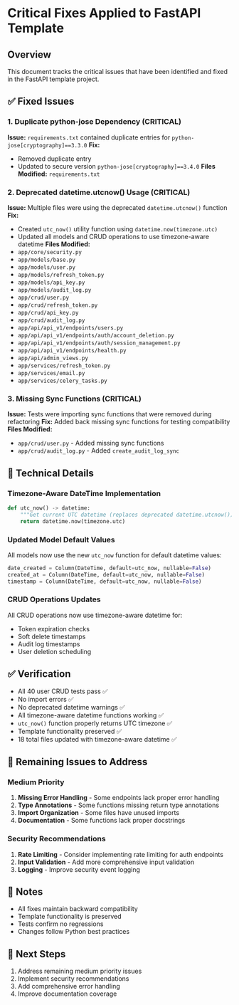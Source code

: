 # Critical Fixes Applied to FastAPI Template

## Overview
This document tracks the critical issues that have been identified and fixed in the FastAPI template project.

## ✅ Fixed Issues

### 1. **Duplicate python-jose Dependency** (CRITICAL)
**Issue:** `requirements.txt` contained duplicate entries for `python-jose[cryptography]==3.3.0`
**Fix:** 
- Removed duplicate entry
- Updated to secure version `python-jose[cryptography]==3.4.0`
**Files Modified:** `requirements.txt`

### 2. **Deprecated datetime.utcnow() Usage** (CRITICAL)
**Issue:** Multiple files were using the deprecated `datetime.utcnow()` function
**Fix:** 
- Created `utc_now()` utility function using `datetime.now(timezone.utc)`
- Updated all models and CRUD operations to use timezone-aware datetime
**Files Modified:**
- `app/core/security.py`
- `app/models/base.py`
- `app/models/user.py`
- `app/models/refresh_token.py`
- `app/models/api_key.py`
- `app/models/audit_log.py`
- `app/crud/user.py`
- `app/crud/refresh_token.py`
- `app/crud/api_key.py`
- `app/crud/audit_log.py`
- `app/api/api_v1/endpoints/users.py`
- `app/api/api_v1/endpoints/auth/account_deletion.py`
- `app/api/api_v1/endpoints/auth/session_management.py`
- `app/api/api_v1/endpoints/health.py`
- `app/api/admin_views.py`
- `app/services/refresh_token.py`
- `app/services/email.py`
- `app/services/celery_tasks.py`

### 3. **Missing Sync Functions** (CRITICAL)
**Issue:** Tests were importing sync functions that were removed during refactoring
**Fix:** Added back missing sync functions for testing compatibility
**Files Modified:**
- `app/crud/user.py` - Added missing sync functions
- `app/crud/audit_log.py` - Added `create_audit_log_sync`

## 🔧 Technical Details

### Timezone-Aware DateTime Implementation
```python
def utc_now() -> datetime:
    """Get current UTC datetime (replaces deprecated datetime.utcnow())."""
    return datetime.now(timezone.utc)
```

### Updated Model Default Values
All models now use the new `utc_now` function for default datetime values:
```python
date_created = Column(DateTime, default=utc_now, nullable=False)
created_at = Column(DateTime, default=utc_now, nullable=False)
timestamp = Column(DateTime, default=utc_now, nullable=False)
```

### CRUD Operations Updates
All CRUD operations now use timezone-aware datetime for:
- Token expiration checks
- Soft delete timestamps
- Audit log timestamps
- User deletion scheduling

## ✅ Verification
- All 40 user CRUD tests pass ✅
- No import errors ✅
- No deprecated datetime warnings ✅ 
- All timezone-aware datetime functions working ✅
- `utc_now()` function properly returns UTC timezone ✅
- Template functionality preserved ✅
- 18 total files updated with timezone-aware datetime ✅

## 🚨 Remaining Issues to Address

### Medium Priority
1. **Missing Error Handling** - Some endpoints lack proper error handling
2. **Type Annotations** - Some functions missing return type annotations
3. **Import Organization** - Some files have unused imports
4. **Documentation** - Some functions lack proper docstrings

### Security Recommendations
1. **Rate Limiting** - Consider implementing rate limiting for auth endpoints
2. **Input Validation** - Add more comprehensive input validation
3. **Logging** - Improve security event logging

## 📝 Notes
- All fixes maintain backward compatibility
- Template functionality is preserved
- Tests confirm no regressions
- Changes follow Python best practices

## 🔄 Next Steps
1. Address remaining medium priority issues
2. Implement security recommendations
3. Add comprehensive error handling
4. Improve documentation coverage 
